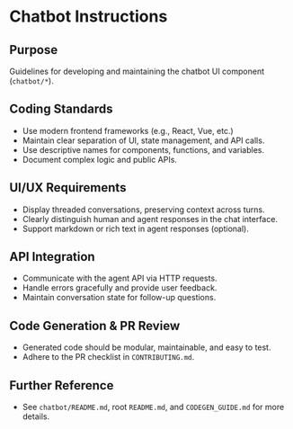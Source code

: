 # Chatbot Instructions

## Purpose
Guidelines for developing and maintaining the chatbot UI component (`chatbot/*`).

## Coding Standards
- Use modern frontend frameworks (e.g., React, Vue, etc.)
- Maintain clear separation of UI, state management, and API calls.
- Use descriptive names for components, functions, and variables.
- Document complex logic and public APIs.

## UI/UX Requirements
- Display threaded conversations, preserving context across turns.
- Clearly distinguish human and agent responses in the chat interface.
- Support markdown or rich text in agent responses (optional).

## API Integration
- Communicate with the agent API via HTTP requests.
- Handle errors gracefully and provide user feedback.
- Maintain conversation state for follow-up questions.

## Code Generation & PR Review
- Generated code should be modular, maintainable, and easy to test.
- Adhere to the PR checklist in `CONTRIBUTING.md`.

## Further Reference
- See `chatbot/README.md`, root `README.md`, and `CODEGEN_GUIDE.md` for more details.
